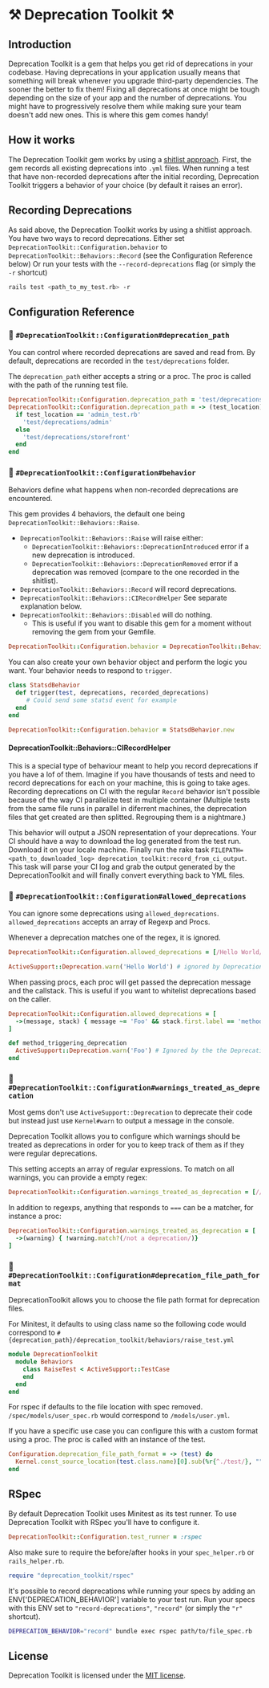 # ⚒ Deprecation Toolkit ⚒

## Introduction

Deprecation Toolkit is a gem that helps you get rid of deprecations in your codebase.
Having deprecations in your application usually means that something will break whenever you upgrade third-party dependencies. The sooner the better to fix them!
Fixing all deprecations at once might be tough depending on the size of your app and the number of deprecations. You might have to progressively resolve them while making sure your team doesn't add new ones. This is where this gem comes handy!

## How it works

The Deprecation Toolkit gem works by using a [shitlist approach](https://www.youtube.com/watch?v=20pj_ajDBOg).
First, the gem records all existing deprecations into `.yml` files. When running a test that have non-recorded deprecations after the initial recording, Deprecation Toolkit triggers a behavior of your choice (by default it raises an error).

## Recording Deprecations

As said above, the Deprecation Toolkit works by using a shitlist approach. You have two ways to record deprecations.
Either set `DeprecationToolkit::Configuration.behavior` to `DeprecationToolkit::Behaviors::Record` (see the Configuration Reference below)
Or run your tests with the `--record-deprecations` flag (or simply the `-r` shortcut)
```sh
rails test <path_to_my_test.rb> -r
```

## Configuration Reference

### 🔨 `#DeprecationToolkit::Configuration#deprecation_path`

You can control where recorded deprecations are saved and read from. By default, deprecations are recorded in the `test/deprecations` folder.

The `deprecation_path` either accepts a string or a proc. The proc is called with the path of the running test file.

```ruby
DeprecationToolkit::Configuration.deprecation_path = 'test/deprecations'
DeprecationToolkit::Configuration.deprecation_path = -> (test_location) do
  if test_location == 'admin_test.rb'
    'test/deprecations/admin'
  else
    'test/deprecations/storefront'
  end
end
```

### 🔨 `#DeprecationToolkit::Configuration#behavior`

Behaviors define what happens when non-recorded deprecations are encountered.

This gem provides 4 behaviors, the default one being `DeprecationToolkit::Behaviors::Raise`.

* `DeprecationToolkit::Behaviors::Raise` will raise either:
  - `DeprecationToolkit::Behaviors::DeprecationIntroduced` error if a new deprecation is introduced.
  - `DeprecationToolkit::Behaviors::DeprecationRemoved` error if a deprecation was removed (compare to the one recorded in the shitlist).
* `DeprecationToolkit::Behaviors::Record` will record deprecations.
* `DeprecationToolkit::Behaviors::CIRecordHelper` See separate explanation below.
* `DeprecationToolkit::Behaviors::Disabled` will do nothing.
  - This is useful if you want to disable this gem for a moment without removing the gem from your Gemfile.

```ruby
DeprecationToolkit::Configuration.behavior = DeprecationToolkit::Behaviors::Record
```

You can also create your own behavior object and perform the logic you want. Your behavior needs to respond to `trigger`.

```ruby
class StatsdBehavior
  def trigger(test, deprecations, recorded_deprecations)
     # Could send some statsd event for example
  end
end

DeprecationToolkit::Configuration.behavior = StatsdBehavior.new
```

#### DeprecationToolkit::Behaviors::CIRecordHelper

This is a special type of behaviour meant to help you record deprecations if you have a lof of them.
Imagine if you have thousands of tests and need to record deprecations for each on your machine, this is going to take ages.
Recording deprecations on CI with the regular `Record` behavior isn't possible because of the way CI parallelize test in multiple container (Multiple tests from the same file runs in parallel in diferrent machines, the deprecation files that get created are then splitted. Regrouping them is a nightmare.)

This behavior will output a JSON representation of your deprecations. Your CI should have a way to download the log generated from the test run. Download it on your locale machine. Finally run the rake task `FILEPATH=<path_to_downloaded_log> deprecation_toolkit:record_from_ci_output`.
This task will parse your CI log and grab the output generated by the DeprecationToolkit and will finally convert everything back to YML files.

### 🔨 `#DeprecationToolkit::Configuration#allowed_deprecations`

You can ignore some deprecations using `allowed_deprecations`. `allowed_deprecations` accepts an array of Regexp and Procs.

Whenever a deprecation matches one of the regex, it is ignored.

```ruby
DeprecationToolkit::Configuration.allowed_deprecations = [/Hello World/]

ActiveSupport::Deprecation.warn('Hello World') # ignored by Deprecation Toolkit
```

When passing procs, each proc will get passed the deprecation message and the callstack.
This is useful if you want to whitelist deprecations based on the caller.

```ruby
DeprecationToolkit::Configuration.allowed_deprecations = [
  ->(message, stack) { message ~= 'Foo' && stack.first.label == 'method_triggering_deprecation' }
]

def method_triggering_deprecation
  ActiveSupport::Deprecation.warn('Foo') # Ignored by the the DeprecationToolkit
end
```

### 🔨 `#DeprecationToolkit::Configuration#warnings_treated_as_deprecation`

Most gems don't use `ActiveSupport::Deprecation` to deprecate their code but instead just use `Kernel#warn` to output
a message in the console.

Deprecation Toolkit allows you to configure which warnings should be treated as deprecations in order for you
to keep track of them as if they were regular deprecations.

This setting accepts an array of regular expressions. To match on all warnings, you can provide a empty regex:

```ruby
DeprecationToolkit::Configuration.warnings_treated_as_deprecation = [//]
```

In addition to regexps, anything that responds to `===` can be a matcher, for instance a proc:

```ruby
DeprecationToolkit::Configuration.warnings_treated_as_deprecation = [
  ->(warning) { !warning.match?(/not a deprecation/)}
]
```

### 🔨 `#DeprecationToolkit::Configuration#deprecation_file_path_format`

DeprecationToolkit allows you to choose the file path format for deprecation files.

For Minitest, it defaults to using class name so the following code would correspond to `#{deprecation_path}/deprecation_toolkit/behaviors/raise_test.yml`

```ruby
module DeprecationToolkit
  module Behaviors
    class RaiseTest < ActiveSupport::TestCase
    end
  end
end
```

For rspec if defaults to the file location with spec removed. `/spec/models/user_spec.rb` would correspond to `/models/user.yml`.

If you have a specific use case you can configure this with a custom format using a proc. The proc is called with an instance of the test.

```ruby
Configuration.deprecation_file_path_format = -> (test) do
  Kernel.const_source_location(test.class.name)[0].sub(%r{^./test/}, "").sub(/_test.rb$/, "")
end
```

## RSpec

By default Deprecation Toolkit uses Minitest as its test runner. To use Deprecation Toolkit with RSpec you'll have to configure it.

```ruby
DeprecationToolkit::Configuration.test_runner = :rspec
```

Also make sure to require the before/after hooks in your `spec_helper.rb` or `rails_helper.rb`.

```ruby
require "deprecation_toolkit/rspec"
```

It's possible to record deprecations while running your specs by adding an ENV['DEPRECATION_BEHAVIOR'] variable to your test run. Run your specs with this ENV set to `"record-deprecations"`, `"record"` (or simply the `"r"` shortcut).

```sh
DEPRECATION_BEHAVIOR="record" bundle exec rspec path/to/file_spec.rb
```

## License

Deprecation Toolkit is licensed under the [MIT license](LICENSE.txt).
